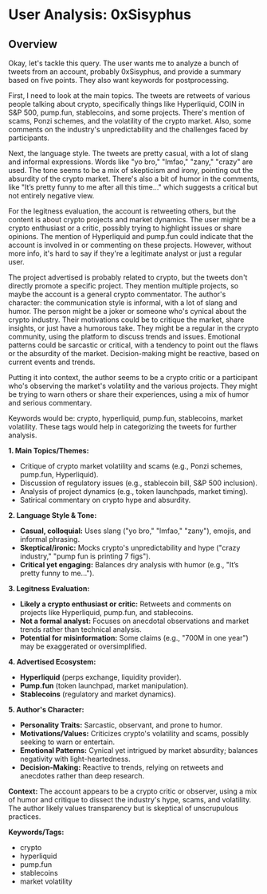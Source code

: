 # User Analysis: 0xSisyphus

## Overview

<think>
Okay, let's tackle this query. The user wants me to analyze a bunch of tweets from an account, probably 0xSisyphus, and provide a summary based on five points. They also want keywords for postprocessing.

First, I need to look at the main topics. The tweets are retweets of various people talking about crypto, specifically things like Hyperliquid, COIN in S&P 500, pump.fun, stablecoins, and some projects. There's mention of scams, Ponzi schemes, and the volatility of the crypto market. Also, some comments on the industry's unpredictability and the challenges faced by participants.

Next, the language style. The tweets are pretty casual, with a lot of slang and informal expressions. Words like "yo bro," "lmfao," "zany," "crazy" are used. The tone seems to be a mix of skepticism and irony, pointing out the absurdity of the crypto market. There's also a bit of humor in the comments, like "It’s pretty funny to me after all this time..." which suggests a critical but not entirely negative view.

For the legitness evaluation, the account is retweeting others, but the content is about crypto projects and market dynamics. The user might be a crypto enthusiast or a critic, possibly trying to highlight issues or share opinions. The mention of Hyperliquid and pump.fun could indicate that the account is involved in or commenting on these projects. However, without more info, it's hard to say if they're a legitimate analyst or just a regular user.

The project advertised is probably related to crypto, but the tweets don't directly promote a specific project. They mention multiple projects, so maybe the account is a general crypto commentator. The author's character: the communication style is informal, with a lot of slang and humor. The person might be a joker or someone who's cynical about the crypto industry. Their motivations could be to critique the market, share insights, or just have a humorous take. They might be a regular in the crypto community, using the platform to discuss trends and issues. Emotional patterns could be sarcastic or critical, with a tendency to point out the flaws or the absurdity of the market. Decision-making might be reactive, based on current events and trends.

Putting it into context, the author seems to be a crypto critic or a participant who's observing the market's volatility and the various projects. They might be trying to warn others or share their experiences, using a mix of humor and serious commentary.

Keywords would be: crypto, hyperliquid, pump.fun, stablecoins, market volatility. These tags would help in categorizing the tweets for further analysis.
</think>

**1. Main Topics/Themes:**  
- Critique of crypto market volatility and scams (e.g., Ponzi schemes, pump.fun, Hyperliquid).  
- Discussion of regulatory issues (e.g., stablecoin bill, S&P 500 inclusion).  
- Analysis of project dynamics (e.g., token launchpads, market timing).  
- Satirical commentary on crypto hype and absurdity.  

**2. Language Style & Tone:**  
- **Casual, colloquial:** Uses slang ("yo bro," "lmfao," "zany"), emojis, and informal phrasing.  
- **Skeptical/ironic:** Mocks crypto's unpredictability and hype ("crazy industry," "pump fun is printing 7 figs").  
- **Critical yet engaging:** Balances dry analysis with humor (e.g., "It’s pretty funny to me...").  

**3. Legitness Evaluation:**  
- **Likely a crypto enthusiast or critic:** Retweets and comments on projects like Hyperliquid, pump.fun, and stablecoins.  
- **Not a formal analyst:** Focuses on anecdotal observations and market trends rather than technical analysis.  
- **Potential for misinformation:** Some claims (e.g., "700M in one year") may be exaggerated or oversimplified.  

**4. Advertised Ecosystem:**  
- **Hyperliquid** (perps exchange, liquidity provider).  
- **Pump.fun** (token launchpad, market manipulation).  
- **Stablecoins** (regulatory and market dynamics).  

**5. Author's Character:**  
- **Personality Traits:** Sarcastic, observant, and prone to humor.  
- **Motivations/Values:** Criticizes crypto's volatility and scams, possibly seeking to warn or entertain.  
- **Emotional Patterns:** Cynical yet intrigued by market absurdity; balances negativity with light-heartedness.  
- **Decision-Making:** Reactive to trends, relying on retweets and anecdotes rather than deep research.  

**Context:** The account appears to be a crypto critic or observer, using a mix of humor and critique to dissect the industry's hype, scams, and volatility. The author likely values transparency but is skeptical of unscrupulous practices.  

**Keywords/Tags:**  
- crypto  
- hyperliquid  
- pump.fun  
- stablecoins  
- market volatility